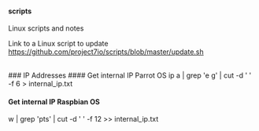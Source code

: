 #### scripts
Linux scripts and notes

Link to a Linux script to update https://github.com/project7io/scripts/blob/master/update.sh 


<br>
### IP Addresses
#### Get internal IP Parrot OS
ip a | grep 'e g' | cut -d ' ' -f 6 > internal_ip.txt 

#### Get internal IP Raspbian OS
w | grep 'pts' | cut -d ' ' -f 12 >> internal_ip.txt 
